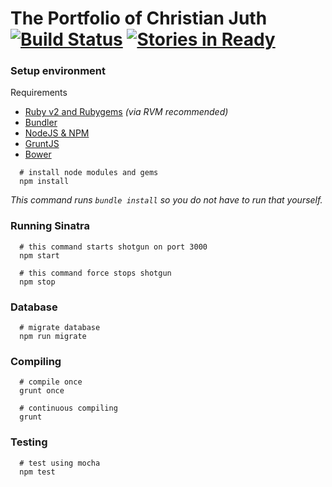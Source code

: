 # The Portfolio of Christian Juth [![Build Status](https://travis-ci.org/Christianjuth/sinatra-startpoint.svg?branch=master)](https://travis-ci.org/Christianjuth/portfolio) [![Stories in Ready](https://badge.waffle.io/Christianjuth/sinatra-startpoint.svg?label=ready&title=Issues)](http://waffle.io/Christianjuth/sinatra-startpoint)

### Setup environment
Requirements
* [Ruby v2 and Rubygems](https://rvm.io/) _(via RVM recommended)_
* [Bundler](http://bundler.io/)
* [NodeJS & NPM](https://nodejs.org/en/)
* [GruntJS](http://gruntjs.com)
* [Bower](http://bower.io/)

```shell
  # install node modules and gems
  npm install
```
_This command runs `bundle install` so you do not have to run that yourself._

### Running Sinatra
```shell
  # this command starts shotgun on port 3000
  npm start

  # this command force stops shotgun
  npm stop
```

### Database
```shell
  # migrate database
  npm run migrate
```

### Compiling
```shell
  # compile once
  grunt once

  # continuous compiling
  grunt
```

### Testing
```
  # test using mocha
  npm test
```
